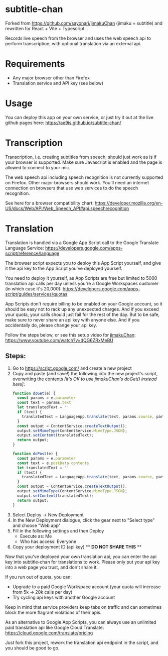 # subtitle-chan

Forked from https://github.com/sayonari/jimakuChan (jimaku = subtitle) and rewritten for React + Vite + Typescript.

Records live speech from the browser and uses the web speech api to perform transcription, with optional translation via an external api.

# Requirements

* Any major browser other than Firefox
* Translation service and API key (see below)

# Usage

You can deploy this app on your own service, or just try it out at the live github pages here:
https://ae9is.github.io/subtitle-chan/

# Transcription

Transcription, i.e. creating subtitles from speech, should just work as is if your browser is supported. Make sure Javascript is enabled and the page is allowed to connect to your mic.

The web speech api including speech recognition is not currently supported on Firefox. Other major browsers should work. You'll need an internet connection on browsers that use web services to do the speech recognition.

See here for a browser compatibility chart: https://developer.mozilla.org/en-US/docs/Web/API/Web_Speech_API#api.speechrecognition

# Translation

Translation is handled via a Google App Script call to the Google Translate Language Service: https://developers.google.com/apps-script/reference/language

The browser script expects you to deploy this App Script yourself, and give it the api key to the App Script you've deployed yourself.

You need to deploy it yourself, as App Scripts are free but limited to 5000 translation api calls per day unless you're a Google Workspaces customer (in which case it's 20,000): https://developers.google.com/apps-script/guides/services/quotas

App Scripts don't require billing to be enabled on your Google account, so it should be easy not to rack up any unexpected charges. And if you exceed your quota, your calls should just fail for the rest of the day. But to be safe, make sure to never share an api key with anyone else. And if you accidentally do, please change your api key.

Follow the steps below, or see this setup video for [jimakuChan](https://github.com/sayonari/jimakuChan): https://www.youtube.com/watch?v=dQG6ZRxMeBU

## Steps:

1. Go to https://script.google.com/ and create a new project
1. Copy and paste (and save!) the following into the new project's script, overwriting the contents *[it's OK to use jimakuChan's doGet() instead here]*:
    ```js
    function doGet(e) {
      const params = e.parameter
      const text = params.text
      let translatedText = ''
      if (text) {
        translatedText = LanguageApp.translate(text, params.source, params.target);
      }
      const output = ContentService.createTextOutput();
      output.setMimeType(ContentService.MimeType.JSON);
      output.setContent(translatedText);
      return output;
    }

    function doPost(e) {
      const params = e.parameter
      const text = e.postData.contents
      let translatedText = ''
      if (text) {
        translatedText = LanguageApp.translate(text, params.source, params.target);
      }
      const output = ContentService.createTextOutput();
      output.setMimeType(ContentService.MimeType.JSON);
      output.setContent(translatedText);
      return output;
    }
    ```
1. Select Deploy &rarr; New Deployment
1. In the New Deployment dialogue, click the gear next to "Select type" and choose "Web app"
1. Fill in the following settings and then Deploy
    - Execute as: Me
    - Who has access: Everyone
1. Copy your deployment ID (api key) ** **DO NOT SHARE THIS** **

Now that you've deployed your own translation api, you can enter the api key into subtitle-chan for translations to work. Please only put your api key into a web page you trust, and don't share it.

If you run out of quota, you can:
- Upgrade to a paid Google Workspace account (your quota will increase from 5k &rarr; 20k calls per day)
- Try cycling api keys with another Google account

Keep in mind that service providers keep tabs on traffic and can sometimes block the more flagrant violations of their apis.

As an alternative to Google App Scripts, you can always use an unlimited paid translation api like Google Cloud Translate: https://cloud.google.com/translate/pricing

Just fork this project, rework the translation api endpoint in the script, and you should be good to go.